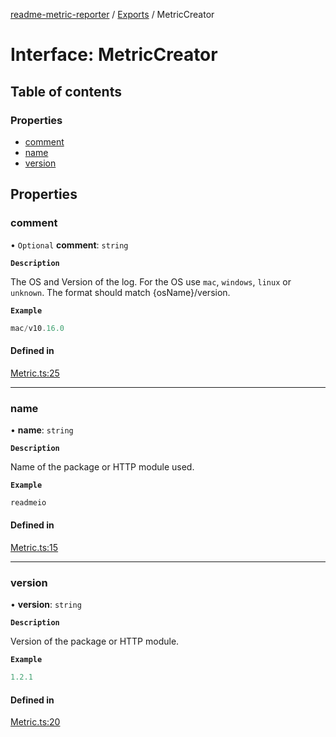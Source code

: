 [readme-metric-reporter](../README.md) / [Exports](../modules.md) / MetricCreator

# Interface: MetricCreator

## Table of contents

### Properties

- [comment](MetricCreator.md#comment)
- [name](MetricCreator.md#name)
- [version](MetricCreator.md#version)

## Properties

### comment

• `Optional` **comment**: `string`

**`Description`**

The OS and Version of the log. For the OS use `mac`, `windows`, `linux` or `unknown`. The format should match {osName}/version.

**`Example`**

```ts
mac/v10.16.0
```

#### Defined in

[Metric.ts:25](https://github.com/igrek8/readme-metric-reporter/blob/2a81fee/src/Metric.ts#L25)

___

### name

• **name**: `string`

**`Description`**

Name of the package or HTTP module used.

**`Example`**

```ts
readmeio
```

#### Defined in

[Metric.ts:15](https://github.com/igrek8/readme-metric-reporter/blob/2a81fee/src/Metric.ts#L15)

___

### version

• **version**: `string`

**`Description`**

Version of the package or HTTP module.

**`Example`**

```ts
1.2.1
```

#### Defined in

[Metric.ts:20](https://github.com/igrek8/readme-metric-reporter/blob/2a81fee/src/Metric.ts#L20)
